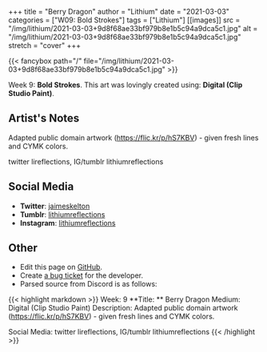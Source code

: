 +++
title =       "Berry Dragon"
author =      "Lithium"
date =        "2021-03-03"
categories =  ["W09: Bold Strokes"]
tags =        ["Lithium"]
[[images]]
                      src = "/img/lithium/2021-03-03+9d8f68ae33bf979b8e1b5c94a9dca5c1.jpg"
                      alt = "/img/lithium/2021-03-03+9d8f68ae33bf979b8e1b5c94a9dca5c1.jpg"
                      stretch = "cover"
+++


{{< fancybox path="/" file="/img/lithium/2021-03-03+9d8f68ae33bf979b8e1b5c94a9dca5c1.jpg" >}}


Week 9: **Bold Strokes**. This art was lovingly created using: **Digital (Clip Studio Paint)**.

## Artist's Notes

Adapted public domain artwork (https://flic.kr/p/hS7KBV) - given fresh lines and CYMK colors. 

twitter lireflections, IG/tumblr lithiumreflections

## Social Media

- **Twitter**: [jaimeskelton]()
- **Tumblr**: [lithiumreflections]()
- **Instagram**: [lithiumreflections]()


## Other

- Edit this page on [GitHub](https://github.com/teaminkling/web-refresh/edit/main/blog/content/blog/lithium-week-9-8bb3.md).
- Create [a bug ticket](https://github.com/teaminkling/web-refresh/issues/new?assignees=&labels=bug&template=problem-report.md&title=) for the developer.
- Parsed source from Discord is as follows:

{{< highlight markdown >}}
Week: 9
**Title:  ** Berry Dragon
Medium: Digital (Clip Studio Paint)
Description: Adapted public domain artwork (https://flic.kr/p/hS7KBV) - given fresh lines and CYMK colors. 

Social Media: twitter lireflections, IG/tumblr lithiumreflections
{{< /highlight >}}